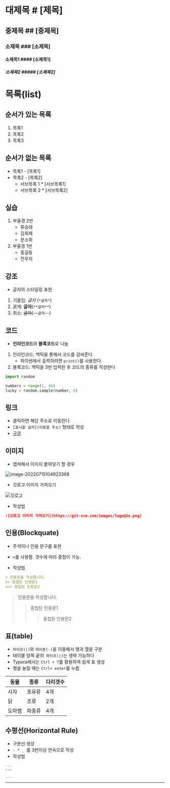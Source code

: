 # 대제목 # [제목]

## 중제목 ## [중제목]

### 소제목 ### [소제목]

#### 소제목1 #### [소제목1]

##### 소제목2 ##### [소제목2]



# 목록(list)

## 순서가 있는 목록

1. 목록1
2. 목록2
3. 목록3

## 순서가 없는 목록

- 목록1 - [목록1]
- 목록2 - [목록2]
  	* 서브목록 1 * [서브목록1]
  	* 서브목록 2 * [서브목록2]



## 실습

1. 부울경 2반
   - 류승태
   - 김희제
   - 문소희
2. 부울경 1반
   - 홍길동
   - 전우치



## 강조

- 글자의 스타일링 표현

1. 기울임: *글자*  (`*글자*`)
2. 굵게: **글자**(`**글자**`)
3. 취소: ~~글자~~(`~~글자~~`)



## 코드

- **인라인코드**와 **블록코드**로 나눔

1. 인라인코드: 백틱을 통해서 코드를 감싸준다
   - 파이썬에서 출력하려면 `print()`를 사용한다.
2. 블록코드: 백틱을 3번 입력한 후 코드의 종류를 작성한다

```python
import random

numbers = range(1, 46)
lucky = random.sample(number, 6)
```



## 링크

- 클릭하면 해당 주소로 이동한다
- `[표시할 글자](이동할 주소)` 형태로 작성
- [구글](https://google.com) 



## 이미지

- 캡쳐해서 이미지 붙여넣기 할 경우

![image-20220715104923368](markdown.assets/image-20220715104923368.png)



- 깃로고 이미지 가져오기

![깃로고](https://git-scm.com/images/logo@2x.png)



- 작성법

```markdown
![깃로고 이미지 가져오기](https://git-scm.com/images/logo@2x.png)
```



## 인용(Blockquate)

- 주석이나 인용 문구를 표현
- `>`를 사용함. 갯수에 따라 중첩이 가능.

- 작성법

``` markdown
> 인용문을 작성합니다.
>> 중첩된 인용문1
>>> 중첩된 인용문2
```

> 인용문을 작성합니다.
>
> > 중첩된 인용문1
> >
> > > 중첩된 인용문2



## 표(table)

- `파이프(|)`와 `하이픈(-)`을 이용해서 행과 열을 구분
- 테이블 양쪽 끝의` 파이프(|)`는 생략 가능하다
- Typora에서는 `Ctrl + T`를 황용하여 쉽게 표 생성
- 행을 늘릴 때는 `Ctrl+ enter`를 누름

| 동물   | 종류   | 다리갯수 |
| ------ | ------ | -------- |
| 사자   | 포유류 | 4개      |
| 닭     | 조류   | 2개      |
| 도마뱀 | 파충류 | 4개      |



## 수평선(Horizontal Rule)

- 구분선 생성
- `- * _ `를 3번이상 연속으로 작성
- 작성법

``` markdown
---
***
___
```

___

